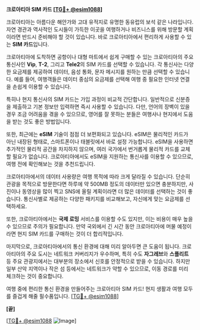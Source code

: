 **크로아티아 SIM 카드 [[TG💪+ @esim1088](https://t.me/s/esim1088)]**

크로아티아는 아름다운 해안가와 고대 유적지로 유명한 동유럽의 보석 같은 나라입니다. 자연 경관과 역사적인 도시들이 가득한 이곳을 여행하거나 비즈니스를 위해 방문할 계획이라면 반드시 준비해야 할 것이 있습니다. 바로 크로아티아에서 편리하게 사용할 수 있는 **SIM 카드**입니다. 

크로아티아에 도착하면 공항이나 대형 마트에서 쉽게 구매할 수 있는 크로아티아의 주요 통신사인 **Vip**, **T-2**, 그리고 **Tele2**의 SIM 카드를 선택할 수 있습니다. 각 통신사는 다양한 요금제를 제공하여 데이터, 음성 통화, 문자 메시지를 원하는 만큼 선택할 수 있습니다. 예를 들어, 여행객들은 데이터 중심의 요금제를 선택해 여행 중 필요한 인터넷 연결을 손쉽게 이용할 수 있습니다.

특히나 현지 통신사의 SIM 카드는 가입 과정이 비교적 간단합니다. 일반적으로 신분증을 제출하고 기본 정보만 입력하면 즉시 사용할 수 있습니다. 다만, 언어의 장벽이 있을 경우 조금 어려움을 겪을 수 있으므로, 영어를 잘 못하는 분들은 여행사나 현지에서 도움을 받는 것도 좋은 방법입니다.  

또한, 최근에는 **eSIM** 기술이 점점 더 보편화되고 있습니다. eSIM은 물리적인 카드가 아닌 내장된 형태로, 스마트폰이나 태블릿에서 바로 설정 가능합니다. eSIM을 사용하면 추가적인 물리적 공간을 차지하지 않으며, 여러 국가에서 번거롭게 물리적 카드를 교체할 필요가 없습니다. 크로아티아에서도 eSIM을 지원하는 통신사를 이용할 수 있으므로, 여행 전에 확인해보는 것을 추천드립니다.

크로아티아에서의 데이터 사용량은 여행 목적에 따라 크게 달라질 수 있습니다. 단순히 관광을 목적으로 방문한다면 하루에 약 500MB 정도의 데이터만 있으면 충분하지만, 사진이나 동영상을 많이 찍고 SNS에 올릴 계획이라면 더 많은 데이터를 선택하는 것이 좋습니다. 통신사별로 제공하는 다양한 패키지를 비교해보고, 자신에게 맞는 요금제를 선택하세요.

또한, 크로아티아에서는 **국제 로밍** 서비스를 이용할 수도 있지만, 이는 비용이 매우 높을 수 있으므로 주의가 필요합니다. 만약 국외에서 긴 시간 동안 크로아티아에 머물 예정이라면 현지 SIM 카드를 구매하는 것이 더 합리적입니다.

마지막으로, 크로아티아에서의 통신 환경에 대해 미리 알아두면 큰 도움이 됩니다. 크로아티아의 주요 도시는 네트워크 커버리지가 우수하며, 특히 수도 **자그레브**와 **스플리트** 등 주요 관광지에서는 대부분의 장소에서 신호를 안정적으로 받을 수 있습니다. 하지만 일부 산악 지역이나 작은 섬 등에서는 네트워크가 약할 수 있으므로, 이동 경로를 미리 체크하는 것이 중요합니다.

여행 중에 편리한 통신 환경을 만들어주는 크로아티아 SIM 카드! 현지 생활과 여행 모두를 즐겁게 해줄 필수품입니다. [[TG💪+ @esim1088](https://t.me/s/esim1088)]

**[끝]**

[[TG💪+ @esim1088](https://t.me/s/esim1088) ![Image](https://i.postimg.cc/Y0z9fWf4/image.png)]